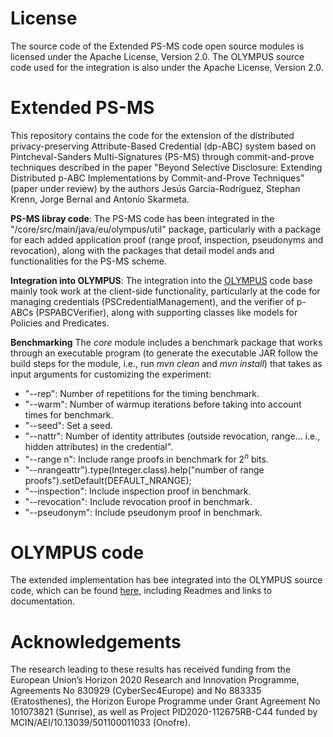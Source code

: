 # License
The source code of the Extended PS-MS code open source modules is licensed under the Apache License, Version 2.0. The OLYMPUS source code used for the integration is also under the Apache License, Version 2.0.

# Extended PS-MS 
This repository contains the code for the extension of the distributed privacy-preserving Attribute-Based Credential (dp-ABC) system based on Pintcheval-Sanders Multi-Signatures (PS-MS) through commit-and-prove techniques described in the paper "Beyond Selective Disclosure: Extending Distributed p-ABC Implementations by Commit-and-Prove Techniques" (paper under review) by the authors Jesús García-Rodríguez, Stephan Krenn, Jorge Bernal and Antonio Skarmeta. 

**PS-MS libray code**: The PS-MS code has been integrated in the "/core/src/main/java/eu/olympus/util" package, particularly with a package for each added application proof (range proof, inspection, pseudonyms and revocation), along with the packages that detail model ands and functionalities for the PS-MS scheme. 

**Integration into OLYMPUS**: The integration into the [OLYMPUS](https://bitbucket.alexandra.dk/projects/OL/repos/olympus-identity/) code base mainly took work at the client-side functionality, particularly at the code for managing credentials (PSCredentialManagement), and the verifier of p-ABCs (PSPABCVerifier), along with supporting classes like models for Policies and Predicates.

**Benchmarking** The *core* module includes a benchmark package that works through an executable program (to generate the executable JAR follow the build steps for the module, i.e., run *mvn clean* and *mvn install*) that takes as input arguments for customizing the experiment:
- "--rep": Number of repetitions for the timing benchmark.
- "--warm": Number of warmup iterations before taking into account times for benchmark.
- "--seed": Set a seed.
- "--nattr": Number of identity attributes (outside revocation, range... i.e., hidden attributes) in the credential".
- "--range n": Include range proofs in benchmark for $2^n$ bits.
- "--nrangeattr").type(Integer.class).help("number of range proofs").setDefault(DEFAULT_NRANGE);
- "--inspection": Include inspection proof in benchmark.
- "--revocation": Include revocation proof in benchmark.
- "--pseudonym": Include pseudonym proof in benchmark.


# OLYMPUS code 
The extended implementation has bee integrated into the OLYMPUS source code, which can be found [here](https://bitbucket.alexandra.dk/projects/OL/repos/olympus-identity/), including Readmes and links to documentation.


# Acknowledgements
The research leading to these results has received funding from the European Union’s Horizon 2020 Research and Innovation Programme, Agreements No 830929 (CyberSec4Europe) and No 883335 (Eratosthenes), the Horizon Europe Programme under Grant Agreement No 101073821 (Sunrise), as well as Project PID2020-112675RB-C44  funded by MCIN/AEI/10.13039/501100011033 (Onofre).
